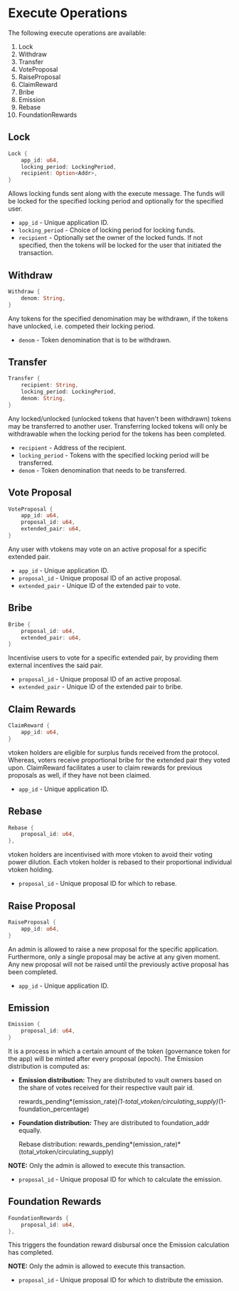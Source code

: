 # Execute Operations

The following execute operations are available:

1. Lock
2. Withdraw
3. Transfer
4. VoteProposal
5. RaiseProposal
6. ClaimReward
7. Bribe
8. Emission
9. Rebase
10. FoundationRewards

## Lock

```rust
Lock {
    app_id: u64,
    locking_period: LockingPeriod,
    recipient: Option<Addr>,
}
```

Allows locking funds sent along with the execute message. The funds will be
locked for the specified locking period and optionally for the specified user.

* `app_id` - Unique application ID.
* `locking_period` - Choice of locking period for locking funds.
* `recipient` - Optionally set the owner of the locked funds. If not specified,
then the tokens will be locked for the user that initiated the transaction.

## Withdraw

```rust
Withdraw {
    denom: String,
}
```

Any tokens for the specified denomination may be withdrawn, if the tokens
have unlocked, i.e. competed their locking period.

* `denom` - Token denomination that is to be withdrawn.

## Transfer

```rust
Transfer {
    recipient: String,
    locking_period: LockingPeriod,
    denom: String,
}
```

Any locked/unlocked (unlocked tokens that haven't been withdrawn) tokens may be
transferred to another user. Transferring locked tokens will only be withdrawable
when the locking period for the tokens has been completed.

* `recipient` - Address of the recipient.
* `locking_period` - Tokens with the specified locking period will be transferred.
* `denom` - Token denomination that needs to be transferred.

## Vote Proposal

```rust
VoteProposal {
    app_id: u64,
    proposal_id: u64,
    extended_pair: u64,
}
```

Any user with vtokens may vote on an active proposal for a specific extended pair.

* `app_id` - Unique application ID.
* `proposal_id` - Unique proposal ID of an active proposal.
* `extended_pair` - Unique ID of the extended pair to vote.

## Bribe

```rust
Bribe {
    proposal_id: u64,
    extended_pair: u64,
}
```

Incentivise users to vote for a specific extended pair, by providing them external incentives the said pair.

* `proposal_id` - Unique proposal ID of an active proposal.
* `extended_pair` - Unique ID of the extended pair to bribe.

## Claim Rewards

```rust
ClaimReward {
    app_id: u64,
}
```

vtoken holders are eligible for surplus funds received from the protocol. Whereas,
voters receive proportional bribe for the extended pair they voted upon.
ClaimReward facilitates a user to claim rewards for previous proposals as well, if they have not been claimed.

* `app_id` - Unique application ID.

## Rebase

```rust
Rebase {
    proposal_id: u64,
},
```

vtoken holders are incentivised with more vtoken to avoid their voting power dilution. Each vtoken holder is rebased to their proportional individual vtoken holding.

* `proposal_id` - Unique proposal ID for which to rebase.

## Raise Proposal

```rust
RaiseProposal {
    app_id: u64,
}
```

An admin is allowed to raise a new proposal for the specific application. Furthermore, only a single proposal may be active at any given moment. Any new
proposal will not be raised until the previously active proposal has been
completed.

* `app_id` - Unique application ID.

## Emission

```rust
Emission {
    proposal_id: u64,
}
```

It is a process in which a certain amount of the token (governance token for the app) will be minted after every proposal (epoch). The Emission distribution is computed as:

* **Emission distribution:** They are distributed to vault owners based on the share of votes received for their respective vault pair id.

  rewards_pending*(emission_rate)*(1-total_vtoken/circulating_supply)*(1-foundation_percentage)

* **Foundation distribution:** They are distributed to foundation_addr equally.

  Rebase distribution: rewards_pending*(emission_rate)*(total_vtoken/circulating_supply)

**NOTE:** Only the admin is allowed to execute this transaction.

* `proposal_id` - Unique proposal ID for which to calculate the emission.

## Foundation Rewards

```rust
FoundationRewards {
    proposal_id: u64,
},
```

This triggers the foundation reward disbursal once the Emission calculation has completed.

**NOTE:** Only the admin is allowed to execute this transaction.

* `proposal_id` - Unique proposal ID for which to distribute the emission.